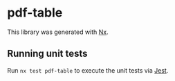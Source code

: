 # pdf-table

This library was generated with [Nx](https://nx.dev).

## Running unit tests

Run `nx test pdf-table` to execute the unit tests via [Jest](https://jestjs.io).
